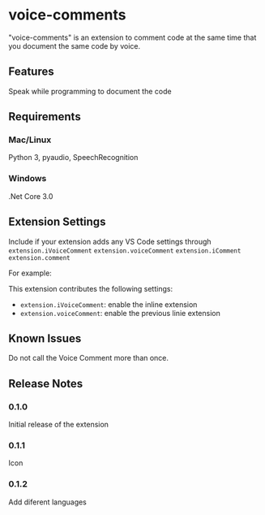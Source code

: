 # voice-comments 

"voice-comments" is an extension to comment code at the same time that you document the same code by voice.

## Features

Speak while programming to document the code

## Requirements

### Mac/Linux
Python 3, pyaudio, SpeechRecognition

### Windows
.Net Core 3.0

## Extension Settings

Include if your extension adds any VS Code settings through  
`extension.iVoiceComment`
`extension.voiceComment`
`extension.iComment`
`extension.comment`

For example:

This extension contributes the following settings:

* `extension.iVoiceComment`: enable the inline extension 
* `extension.voiceComment`: enable the previous linie extension 

## Known Issues

Do not call the Voice Comment more than once.

## Release Notes


### 0.1.0

Initial release of the extension

### 0.1.1

Icon

### 0.1.2

Add diferent languages
